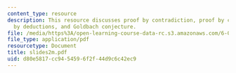 ```yaml
---
content_type: resource
description: This resource discusses proof by contradiction, proof by cases, proof
  by deductions, and Goldbach conjecture.
file: /media/https%3A/open-learning-course-data-rc.s3.amazonaws.com/6-042j-mathematics-for-computer-science-fall-2005/d80e5817cc9454596f2f44d9c6c42ec9_slides2m.pdf
file_type: application/pdf
resourcetype: Document
title: slides2m.pdf
uid: d80e5817-cc94-5459-6f2f-44d9c6c42ec9
---
```


